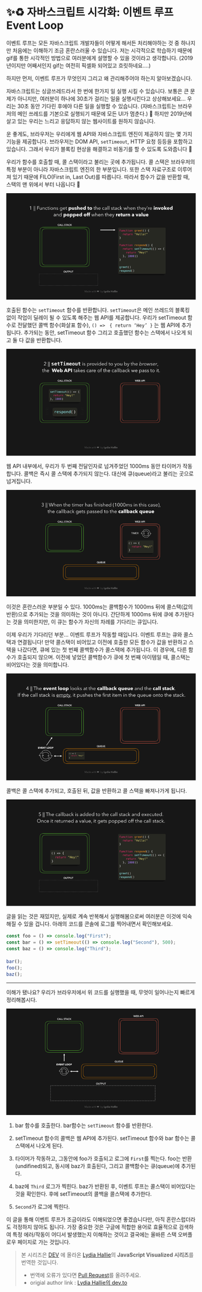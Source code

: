 # ✨♻️ 자바스크립트 시각화: 이벤트 루프 Event Loop

이벤트 루프는 모든 자바스크립트 개발자들이 어떻게 해서든 처리해야하는 것 중 하나지만 처음에는 이해하기 조금 혼란스러울 수 있습니다. 저는 시각적으로 학습하기 때문에 gif를 통한 시각적인 방법으로 여러분에게 설명할 수 있을 것이라고 생각합니다. (2019년이지만 어째서인지 gif는 여전히 픽셀화 되어있고 흐릿하네요....)

하지만 먼저, 이벤트 루프가 무엇인지 그리고 왜 관리해주어야 하는지 알아보겠습니다.

자바스크립트는 싱글쓰레드라서 한 번에 한가지 일 실행 시킬 수 있습니다. 보통은 큰 문제가 아니지만, 여러분이 하나에 30초가 걸리는 일을 실행시킨다고 상상해보세요... 우리는 30초 동안 기다린 후에야 다른 일을 실행할 수 있습니다. (자바스크립트는 브라우저의 메인 쓰레드를 기본으로 실행되기 때문에 모든 UI가 멈춘다.) 😬 하지만 2019년에 살고 있는 우리는 느리고 응답하지 않는 웹사이트를 원하지 않습니다.

운 좋게도, 브라우저는 우리에게 웹 API와 자바스크립트 엔진이 제공하지 않는 몇 가지 기능을 제공합니다. 브라우저는 DOM API, `setTimeout`, HTTP 요청 등등을 포함하고 있습니다. 그래서 우리가 블록킹 현상을 해결하고 비동기를 할 수 있도록 도와줍니다 🚀

우리가 함수를 호출할 때, 콜 스택이라고 불리는 곳에 추가됩니다. 콜 스택은 브라우저의 특정 부분이 아니라 자바스크립트 엔진의 한 부분입니다. 또한 스택 자료구조로 이루어져 있기 때문에 FILO(First in, Last Out)를 따릅니다. 따라서 함수가 값을 반환할 때, 스택의 맨 위에서 부터 나옵니다 👋

![first-event-loop](./gifs/eventLoop1.gif)

호출된 함수는 `setTimeout` 함수를 반환합니다. `setTimeout`은 메인 쓰레드의 블록킹 없이 작업이 딜레이 될 수 있도록 해주는 웹 API를 제공합니다. 우리가 setTimeout 함수로 전달했던 콜백 함수(화살표 함수), `() =>　{ return ‘Hey’ }` 는 웹 API에 추가됩니다. 추가되는 동안, setTimeout 함수 그리고 호출했던 함수는 스택에서 나오게 되고 둘 다 값을 반환합니다.

![second-event-loop](./gifs/eventLoop2.gif)

웹 API 내부에서, 우리가 두 번째 전달인자로 넘겨주었던 1000ms 동안 타이머가 작동합니다. 콜백은 즉시 콜 스택에 추가되지 않는다. 대신에 큐(queue)라고 불리는 곳으로 넘겨집니다.

![third-event-loop](./gifs/eventLoop3.gif)

이것은 혼란스러운 부분일 수 있다. 1000ms는 콜백함수가 1000ms 뒤에 콜스택(값의 반환)으로 추가되는 것을 의미하는 것이 아니다. 간단하게 1000ms 뒤에 큐에 추가된다는 것을 의미한지만, 이 큐는 함수가 자신의 차례를 기다리는 큐입니다.

이제 우리가 기다리던 부분... 이벤트 루프가 작동할 때입니다. 이벤트 루프는 큐와 콜스택과 연결됩니다! 만약 콜스택이 비어있고 이전에 호출한 모든 함수가 값을 반환하고 스택을 나갔다면, 큐에 있는 첫 번째 콜백함수가 콜스택에 추가됩니다. 이 경우에, 다른 함수가 호출되지 않으며. 이전에 넣었던 콜백함수가 큐에 첫 번째 아이템일 때, 콜스택는 비어있다는 것을 의미합니다.

![fourth-event-loop](./gifs/eventLoop4.gif)

콜백은 콜 스택에 추가되고, 호출된 뒤, 값을 반환하고 콜 스택을 빠져나가게 됩니다.

![fifth-event-loop](./gifs/eventLoop5.gif)

글을 읽는 것은 재밌지만, 실제로 계속 반복해서 실행해봄으로써 여러분은 이것에 익숙해질 수 있을 겁니다. 아래의 코드를 콘솔에 로그를 찍어내면서 확인해보세요.

```javascript
const foo = () => console.log("First");
const bar = () => setTimeout(() => console.log("Second"), 500);
const baz = () => console.log("Third");

bar();
foo();
baz();
```

---

이해가 됐나요? 우리가 브라우저에서 위 코드를 실행했을 때, 무엇이 일어나는지 빠르게 정리해봅시다.

![final-event-loop](./gifs/eventLoopEnd.gif)

1. bar 함수를 호출한다. bar함수는 `setTimeout` 함수를 반환한다.

2. setTimeout 함수의 콜백은 웹 API에 추가된다. setTimeout 함수와 bar 함수는 콜스택에서 나오게 된다.

3. 타이머가 작동하고, 그동안에 foo가 호출되고 로그에 `First`를 찍는다. foo는 반환(undifined)되고, 동시에 baz가 호출된다, 그리고 콜백함수는 큐(queue)에 추가된다.

4. baz에 `Third` 로그가 찍힌다. baz가 반환된 후, 이벤트 루프는 콜스택이 비어있다는 것을 확인한다. 후에 setTimeout의 콜백을 콜스택에 추가한다.

5. `Second`가 로그에 찍힌다.


이 글을 통해 이벤트 루프가 조금이라도 이해되었으면 좋겠습니다만, 아직 혼란스럽더라도 걱정하지 않아도 됩니다. 가장 중요한 것은 구글에 적합한 용어로 효율적으로 검색하여 특정 에러/작동이 어디서 발생했는지 이해하는 것이고 결국에는 올바른 스택 오버플로우 페이지로 가는 것입니다.

> 본 시리즈은 [DEV](https://dev.to/) 에 올라온 [Lydia Hallie](https://github.com/lydiahallie)의 **JavaScript Visualized 시리즈**를 번역한 것입니다.
>
> - 번역에 오류가 있다면 [Pull Request](https://github.com/wlsdud2194/JavaScript-Visualized-Series/pulls)를 올려주세요.
> - origial author link : [Lydia Hallie의 dev.to](https://dev.to/lydiahallie)

